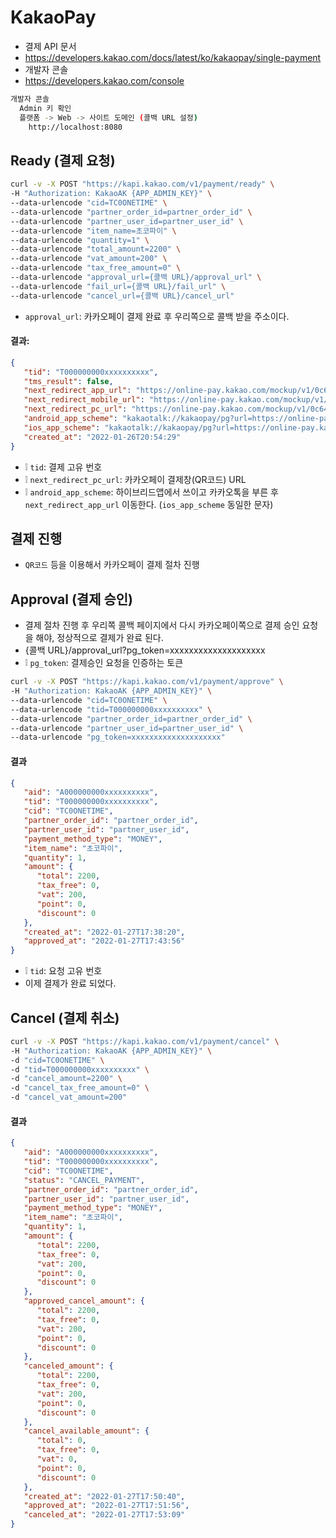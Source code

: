 # KakaoPay
* 결제 API 문서
* https://developers.kakao.com/docs/latest/ko/kakaopay/single-payment
* 개발자 콘솔
* https://developers.kakao.com/console
```sh
개발자 콘솔
  Admin 키 확인
  플랫폼 -> Web -> 사이트 도메인 (콜백 URL 설정)
    http://localhost:8080
```

## Ready (결제 요청)
```sh
curl -v -X POST "https://kapi.kakao.com/v1/payment/ready" \
-H "Authorization: KakaoAK {APP_ADMIN_KEY}" \
--data-urlencode "cid=TC0ONETIME" \
--data-urlencode "partner_order_id=partner_order_id" \
--data-urlencode "partner_user_id=partner_user_id" \
--data-urlencode "item_name=초코파이" \
--data-urlencode "quantity=1" \
--data-urlencode "total_amount=2200" \
--data-urlencode "vat_amount=200" \
--data-urlencode "tax_free_amount=0" \
--data-urlencode "approval_url={콜백 URL}/approval_url" \
--data-urlencode "fail_url={콜백 URL}/fail_url" \
--data-urlencode "cancel_url={콜백 URL}/cancel_url"
```
* `approval_url`: 카카오페이 결제 완료 후 우리쪽으로 콜백 받을 주소이다.

#### 결과: 
```json
{
   "tid": "T000000000xxxxxxxxxx",
   "tms_result": false,
   "next_redirect_app_url": "https://online-pay.kakao.com/mockup/v1/0c64fa4a17947ae4d2d554a3e31564fe29893f8c2daf91d32a0269b8bde36e63/aInfo",
   "next_redirect_mobile_url": "https://online-pay.kakao.com/mockup/v1/0c64fa4a17947ae4d2d554a3e31564fe29893f8c2daf91d32a0269b8bde36e63/mInfo",
   "next_redirect_pc_url": "https://online-pay.kakao.com/mockup/v1/0c64fa4a17947ae4d2d554a3e31564fe29893f8c2daf91d32a0269b8bde36e63/info",
   "android_app_scheme": "kakaotalk://kakaopay/pg?url=https://online-pay.kakao.com/pay/mockup/0c64fa4a17947ae4d2d554a3e31564fe29893f8c2daf91d32a0269b8bde36e63",
   "ios_app_scheme": "kakaotalk://kakaopay/pg?url=https://online-pay.kakao.com/pay/mockup/0c64fa4a17947ae4d2d554a3e31564fe29893f8c2daf91d32a0269b8bde36e63",
   "created_at": "2022-01-26T20:54:29"
}
```
* ❕ `tid`: 결제 고유 번호
* ❕ `next_redirect_pc_url`: 카카오페이 결제창(QR코드) URL
* ❕ `android_app_scheme`: 하이브리드앱에서 쓰이고 카카오톡을 부른 후 `next_redirect_app_url` 이동한다. (`ios_app_scheme` 동일한 문자)

## 결제 진행
* `QR코드` 등을 이용해서 카카오페이 결제 절차 진행

## Approval (결제 승인)
* 결제 절차 진행 후 우리쪽 콜백 페이지에서 다시 카카오페이쪽으로 결제 승인 요청을 해야, 정상적으로 결제가 완료 된다.
* {콜백 URL}/approval_url?pg_token=xxxxxxxxxxxxxxxxxxxx
* ❕ `pg_token`: 결제승인 요청을 인증하는 토큰
```sh
curl -v -X POST "https://kapi.kakao.com/v1/payment/approve" \
-H "Authorization: KakaoAK {APP_ADMIN_KEY}" \
--data-urlencode "cid=TC0ONETIME" \
--data-urlencode "tid=T000000000xxxxxxxxxx" \
--data-urlencode "partner_order_id=partner_order_id" \
--data-urlencode "partner_user_id=partner_user_id" \
--data-urlencode "pg_token=xxxxxxxxxxxxxxxxxxxx"
```

#### 결과
```json
{
   "aid": "A000000000xxxxxxxxxx",
   "tid": "T000000000xxxxxxxxxx",
   "cid": "TC0ONETIME",
   "partner_order_id": "partner_order_id",
   "partner_user_id": "partner_user_id",
   "payment_method_type": "MONEY",
   "item_name": "초코파이",
   "quantity": 1,
   "amount": {
      "total": 2200,
      "tax_free": 0,
      "vat": 200,
      "point": 0,
      "discount": 0
   },
   "created_at": "2022-01-27T17:38:20",
   "approved_at": "2022-01-27T17:43:56"
}
```
* ❕ `tid`: 요청 고유 번호
* 이제 결제가 완료 되었다.

## Cancel (결제 취소)
```sh
curl -v -X POST "https://kapi.kakao.com/v1/payment/cancel" \
-H "Authorization: KakaoAK {APP_ADMIN_KEY}" \
-d "cid=TC0ONETIME" \
-d "tid=T000000000xxxxxxxxxx" \
-d "cancel_amount=2200" \
-d "cancel_tax_free_amount=0" \
-d "cancel_vat_amount=200"
```

#### 결과
```json
{
   "aid": "A000000000xxxxxxxxxx",
   "tid": "T000000000xxxxxxxxxx",
   "cid": "TC0ONETIME",
   "status": "CANCEL_PAYMENT",
   "partner_order_id": "partner_order_id",
   "partner_user_id": "partner_user_id",
   "payment_method_type": "MONEY",
   "item_name": "초코파이",
   "quantity": 1,
   "amount": {
      "total": 2200,
      "tax_free": 0,
      "vat": 200,
      "point": 0,
      "discount": 0
   },
   "approved_cancel_amount": {
      "total": 2200,
      "tax_free": 0,
      "vat": 200,
      "point": 0,
      "discount": 0
   },
   "canceled_amount": {
      "total": 2200,
      "tax_free": 0,
      "vat": 200,
      "point": 0,
      "discount": 0
   },
   "cancel_available_amount": {
      "total": 0,
      "tax_free": 0,
      "vat": 0,
      "point": 0,
      "discount": 0
   },
   "created_at": "2022-01-27T17:50:40",
   "approved_at": "2022-01-27T17:51:56",
   "canceled_at": "2022-01-27T17:53:09"
}
```
